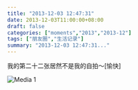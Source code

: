 ```yaml
---
title: "2013-12-03 12:47:31"
date: 2013-12-03T11:00:00+08:00
draft: false
categories: ["moments","2013","2013-12"]
tags: ["朋友圈","生活记录"]
summary: "2013-12-03 12:47:31..."
---
```


我的第二十二张居然不是我的自拍～[愉快]

![Media 1](/Moments/photos/2013-12-03/201312031247310.jpg)
